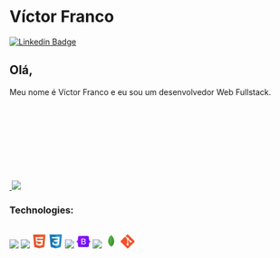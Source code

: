 # Víctor Franco
[![Linkedin Badge](https://img.shields.io/badge/-Victor_Franco-blue?style=flat-square&logo=Linkedin&logoColor=white&link=https://www.linkedin.com/in/victorf05/)](https://www.linkedin.com/in/victorf05/)

## Olá, 
Meu nome é Víctor Franco e eu sou um desenvolvedor Web Fullstack.

<p align="justify">
  <a href="https://github.com/VictorF05/github-readme-stats">
    <img
      height="150"
      [![Anurag's GitHub stats](https://github-readme-stats.vercel.app/api?username=anuraghazra)](https://github.com/anuraghazra/github-readme-stats)
    />
  </a>
   <a href="https://github.com/VictorF05/github-readme-stats">
    <img
      height="150"
      src="https://github-readme-stats.vercel.app/api/top-langs/?username=VictorF05&layout=compact&theme=radical" />
  </a>  
</p>

### Technologies:
<div style="display: inline_block"><br>
  <code><img height="25" src="https://cdn.jsdelivr.net/gh/devicons/devicon/icons/javascript/javascript-original.svg"></code>
  <code><img height="25" src="https://cdn.jsdelivr.net/gh/devicons/devicon/icons/typescript/typescript-original.svg"></code>
  <code><img height="25" src="https://github.com/devicons/devicon/blob/v2.15.1/icons/html5/html5-original.svg"></code>
  <code><img height="25" src="https://github.com/devicons/devicon/blob/v2.15.1/icons/css3/css3-original.svg"></code>
  <code><img height="25" src="https://cdn.jsdelivr.net/gh/devicons/devicon/icons/nodejs/nodejs-original.svg"></code>
  <code><img height="25" src="https://github.com/devicons/devicon/blob/v2.15.1/icons/bootstrap/bootstrap-original.svg"></code>
  <code><img height="25" src="https://cdn.jsdelivr.net/gh/devicons/devicon/icons/mysql/mysql-original.svg"></code>
  <code><img height="25" src="https://github.com/devicons/devicon/blob/v2.15.1/icons/mongodb/mongodb-original.svg"></code>
  <code><img height="25" src="https://github.com/devicons/devicon/blob/v2.15.1/icons/git/git-original.svg"></code>
</div>
